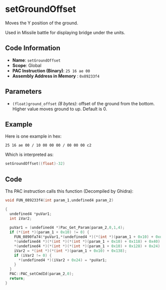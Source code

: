 # setGroundOffset

Moves the Y position of the ground.

Used in Missile battle for displaying bridge under the units.

## Code Information

- **Name**: `setGroundOffset`
- **Scope**: Global
- **PAC Instruction (Binary)**: `25 16 ae 00`
- **Assembly Address in Memory** : `0x89233f4`

## Parameters

- `(float)ground_offset` *(8 bytes)*: offset of the ground from the bottom. Higher value moves ground to up. Default is 0.

## Example

Here is one example in hex:

```25 16 ae 00 / 10 00 00 00 / 00 00 00 c2```

Which is interpreted as:

```c
setGroundOffset((float)-32)
```

## Code

Ths PAC instruction calls this function (Decompiled by Ghidra):

```c
void FUN_089233f4(int param_1,undefined4 param_2)

{
  undefined4 *puVar1;
  int iVar2;
  
  puVar1 = (undefined4 *)Pac_Get_Param(param_2,0,1,4);
  if (*(int *)(param_1 + 0x10) != 0) {
    FUN_0890fa74(*puVar1,*(undefined4 *)(*(int *)(param_1 + 0x10) + 0xd8));
    *(undefined4 *)(*(int *)(*(int *)(param_1 + 0x10) + 0x118) + 0x40) = *puVar1;
    *(undefined4 *)(*(int *)(*(int *)(param_1 + 0x10) + 0x128) + 0x24) = *puVar1;
    iVar2 = *(int *)(*(int *)(param_1 + 0x10) + 0x138);
    if (iVar2 != 0) {
      *(undefined4 *)(iVar2 + 0x24) = *puVar1;
    }
  }
  PAC::PAC_setCmdId(param_2,0);
  return;
}
```


